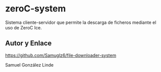 # zeroC-system
Sistema cliente-servidor que permite la descarga de ficheros mediante el uso de ZeroC Ice.

## Autor y Enlace
https://github.com/Samuglz6/file-downloader-system

Samuel González Linde